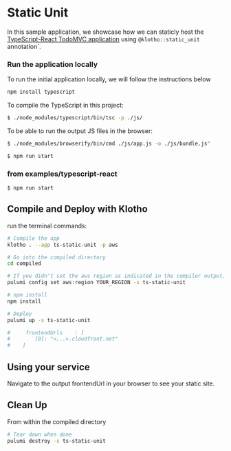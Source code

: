 # Static Unit

In this sample application, we showcase how we can staticly host the [TypeScript-React TodoMVC application](https://github.com/tastejs/todomvc/tree/gh-pages/examples/typescript-react) using `@klotho::static_unit` annotation`.


### Run the application locally

To run the initial application locally, we will follow the instructions below


 ```sh
 npm install typescript
 ```

 To compile the TypeScript in this project:

 ```sh
 $ ./node_modules/typescript/bin/tsc -p ./js/
 ```

 To be able to run the output JS files in the browser:

 ```sh
 $ ./node_modules/browserify/bin/cmd ./js/app.js -o ./js/bundle.js"
 ```


 ```sh
 $ npm run start
 ```


### from examples/typescript-react

```
$ npm run start
```


## Compile and Deploy with Klotho

run the terminal commands:
```sh
# Compile the app
klotho . --app ts-static-unit -p aws

# Go into the compiled directory
cd compiled

# If you didn't set the aws region as indicated in the compiler output, do that now
pulumi config set aws:region YOUR_REGION -s ts-static-unit

# npm install
npm install

# Deploy
pulumi up -s ts-static-unit

#     frontendUrls    : [
#        [0]: "<...>.cloudfront.net"
#    ]
```
## Using your service

Navigate to the output frontendUrl in your browser to see your static site.

## Clean Up
From within the compiled directory
```sh
# Tear down when done
pulumi destroy -s ts-static-unit
```
